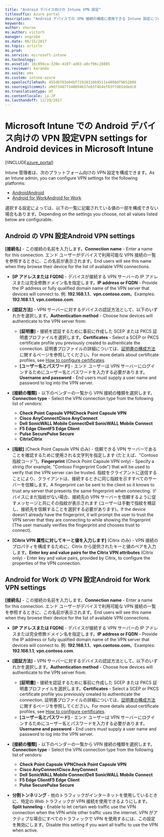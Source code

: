 ```yaml
---
title: "Android デバイス向けの Intune VPN 設定"
titlesuffix: Azure portal
description: "Android デバイスでの VPN 接続の構成に使用できる Intune 設定について説明します"
keywords: 
author: vhorne
ms.author: victorh
manager: angrobe
ms.date: 06/15/2017
ms.topic: article
ms.prod: 
ms.service: microsoft-intune
ms.technology: 
ms.assetid: 16c056ca-320e-4107-ad03-a0cf96c28885
ms.reviewer: karanda
ms.suite: ems
ms.custom: intune-azure
ms.openlocfilehash: 455d8f83e04bf72938316b9511e4898df9652808
ms.sourcegitcommit: a9d734877340894637e03f4b4ef83f7d01ddedc8
ms.translationtype: HT
ms.contentlocale: ja-JP
ms.lasthandoff: 12/19/2017
---
```

# <a name="vpn-settings-for-android-devices-in-microsoft-intune"></a><span data-ttu-id="8b714-103">Microsoft Intune での Android デバイス向けの VPN 設定</span><span class="sxs-lookup"><span data-stu-id="8b714-103">VPN settings for Android devices in Microsoft Intune</span></span>

[!INCLUDE[azure_portal](./includes/azure_portal.md)]

<span data-ttu-id="8b714-104">Intune 管理者は、次のプラットフォーム向けの VPN 設定を構成できます。</span><span class="sxs-lookup"><span data-stu-id="8b714-104">As an Intune admin, you can configure VPN settings for the following platforms:</span></span>

- [<span data-ttu-id="8b714-105">Android</span><span class="sxs-lookup"><span data-stu-id="8b714-105">Android</span></span>](#android-vpn-settings)
- [<span data-ttu-id="8b714-106">Android for Work</span><span class="sxs-lookup"><span data-stu-id="8b714-106">Android for Work</span></span>](#android-for-work-vpn-settings)

<span data-ttu-id="8b714-107">選択する設定によっては、以下の一覧に記載されている値の一部を構成できない場合もあります。</span><span class="sxs-lookup"><span data-stu-id="8b714-107">Depending on the settings you choose, not all values listed below are configurable.</span></span>

## <a name="android-vpn-settings"></a><span data-ttu-id="8b714-108">Android の VPN 設定</span><span class="sxs-lookup"><span data-stu-id="8b714-108">Android VPN settings</span></span>
<span data-ttu-id="8b714-109">**[接続名]** - この接続の名前を入力します。</span><span class="sxs-lookup"><span data-stu-id="8b714-109">**Connection name** - Enter a name for this connection.</span></span> <span data-ttu-id="8b714-110">エンド ユーザーがデバイスで利用可能な VPN 接続の一覧を参照するときに、この名前が表示されます。</span><span class="sxs-lookup"><span data-stu-id="8b714-110">End users will see this name when they browse their device for the list of available VPN connections.</span></span>
- <span data-ttu-id="8b714-111">**[IP アドレスまたは FQDN]** - デバイスが接続する VPN サーバーの IP アドレスまたは完全修飾ドメイン名を指定します。</span><span class="sxs-lookup"><span data-stu-id="8b714-111">**IP address or FQDN** - Provide the IP address or fully qualified domain name of the VPN server that devices will connect to.</span></span> <span data-ttu-id="8b714-112">例: **192.168.1.1**、**vpn.contoso.com**。</span><span class="sxs-lookup"><span data-stu-id="8b714-112">Examples: **192.168.1.1**, **vpn.contoso.com**.</span></span>
- <span data-ttu-id="8b714-113">**[認証方法]** - VPN サーバーに対するデバイスの認証方法として、以下のいずれかを選択します。</span><span class="sxs-lookup"><span data-stu-id="8b714-113">**Authentication method** - Choose how devices will authenticate to the VPN server from:</span></span>
    - <span data-ttu-id="8b714-114">**[証明書]** - 接続を認証するために事前に作成した SCEP または PKCS 証明書プロファイルを選択します。</span><span class="sxs-lookup"><span data-stu-id="8b714-114">**Certificates** - Select a SCEP or PKCS certificate profile you previously created to authenticate the connection.</span></span> <span data-ttu-id="8b714-115">証明書プロファイルの詳細については、[証明書の構成方法](certificates-configure.md)に関するページを参照してください。</span><span class="sxs-lookup"><span data-stu-id="8b714-115">For more details about certificate profiles, see [How to configure certificates](certificates-configure.md).</span></span>
    - <span data-ttu-id="8b714-116">**[ユーザー名とパスワード]** - エンド ユーザーは VPN サーバーにログインするためにユーザー名とパスワードを入力する必要があります。</span><span class="sxs-lookup"><span data-stu-id="8b714-116">**Username and password** - End users must supply a user name and password to log into the VPN server.</span></span>
- <span data-ttu-id="8b714-117">**[接続の種類]** - 以下のベンダーの一覧から VPN 接続の種類を選択します。</span><span class="sxs-lookup"><span data-stu-id="8b714-117">**Connection type** - Select the VPN connection type from the following list of vendors:</span></span>
    - <span data-ttu-id="8b714-118">**Check Point Capsule VPN**</span><span class="sxs-lookup"><span data-stu-id="8b714-118">**Check Point Capsule VPN**</span></span>
    - <span data-ttu-id="8b714-119">**Cisco AnyConnect**</span><span class="sxs-lookup"><span data-stu-id="8b714-119">**Cisco AnyConnect**</span></span>
    - <span data-ttu-id="8b714-120">**Dell SonicWALL Mobile Connect**</span><span class="sxs-lookup"><span data-stu-id="8b714-120">**Dell SonicWALL Mobile Connect**</span></span>
    - <span data-ttu-id="8b714-121">**F5 Edge Client**</span><span class="sxs-lookup"><span data-stu-id="8b714-121">**F5 Edge Client**</span></span>
    - <span data-ttu-id="8b714-122">**Pulse Secure**</span><span class="sxs-lookup"><span data-stu-id="8b714-122">**Pulse Secure**</span></span>
    - <span data-ttu-id="8b714-123">**Citrix**</span><span class="sxs-lookup"><span data-stu-id="8b714-123">**Citrix**</span></span>

- <span data-ttu-id="8b714-124">**[指紋]** (Check Point Capsule VPN のみ) - 信頼できる VPN サーバーであることを確認するために使用される文字列を指定します (たとえば、"Contoso 指紋コード")。</span><span class="sxs-lookup"><span data-stu-id="8b714-124">**Fingerprint** (Check Point Capsule VPN only) - Specify a string (for example, "Contoso Fingerprint Code") that will be used to verify that the VPN server can be trusted.</span></span> <span data-ttu-id="8b714-125">指紋をクライアントに送信することにより、クライアントは、接続するときに同じ指紋を示すすべてのサーバーを信頼します。</span><span class="sxs-lookup"><span data-stu-id="8b714-125">A fingerprint can be sent to the client so it knows to trust any server that presents the same fingerprint when connecting.</span></span> <span data-ttu-id="8b714-126">デバイスにまだ指紋がない場合、接続先の VPN サーバーを信頼するように促すメッセージと共にその指紋が表示されます (ユーザーは手動で指紋を検証し、接続先を信頼することを選択する必要があります)。</span><span class="sxs-lookup"><span data-stu-id="8b714-126">If the device doesn’t already have the fingerprint, it will prompt the user to trust the VPN server that they are connecting to while showing the fingerprint (The user manually verifies the fingerprint and chooses trust to connect).</span></span>
- <span data-ttu-id="8b714-127">**[Citrix VPN 属性に対してキーと値を入力します]** (Citrix のみ) - VPN 接続のプロパティを構成するために、Citrix から提供されたキーと値のペアを入力します。</span><span class="sxs-lookup"><span data-stu-id="8b714-127">**Enter key and value pairs for the Citrix VPN attributes** (Citrix only) - Enter key and value pairs, provided by Citrix, to configure the properties of the VPN connection.</span></span>

## <a name="android-for-work-vpn-settings"></a><span data-ttu-id="8b714-128">Android for Work の VPN 設定</span><span class="sxs-lookup"><span data-stu-id="8b714-128">Android for Work VPN settings</span></span>

<span data-ttu-id="8b714-129">**[接続名]** - この接続の名前を入力します。</span><span class="sxs-lookup"><span data-stu-id="8b714-129">**Connection name** - Enter a name for this connection.</span></span> <span data-ttu-id="8b714-130">エンド ユーザーがデバイスで利用可能な VPN 接続の一覧を参照するときに、この名前が表示されます。</span><span class="sxs-lookup"><span data-stu-id="8b714-130">End users will see this name when they browse their device for the list of available VPN connections.</span></span>
- <span data-ttu-id="8b714-131">**[IP アドレスまたは FQDN]** - デバイスが接続する VPN サーバーの IP アドレスまたは完全修飾ドメイン名を指定します。</span><span class="sxs-lookup"><span data-stu-id="8b714-131">**IP address or FQDN** - Provide the IP address or fully qualified domain name of the VPN server that devices will connect to.</span></span> <span data-ttu-id="8b714-132">例: **192.168.1.1**、**vpn.contoso.com**。</span><span class="sxs-lookup"><span data-stu-id="8b714-132">Examples: **192.168.1.1**, **vpn.contoso.com**.</span></span>
- <span data-ttu-id="8b714-133">**[認証方法]** - VPN サーバーに対するデバイスの認証方法として、以下のいずれかを選択します。</span><span class="sxs-lookup"><span data-stu-id="8b714-133">**Authentication method** - Choose how devices will authenticate to the VPN server from:</span></span>
    - <span data-ttu-id="8b714-134">**[証明書]** - 接続を認証するために事前に作成した SCEP または PKCS 証明書プロファイルを選択します。</span><span class="sxs-lookup"><span data-stu-id="8b714-134">**Certificates** - Select a SCEP or PKCS certificate profile you previously created to authenticate the connection.</span></span> <span data-ttu-id="8b714-135">証明書プロファイルの詳細については、[証明書の構成方法](certificates-configure.md)に関するページを参照してください。</span><span class="sxs-lookup"><span data-stu-id="8b714-135">For more details about certificate profiles, see [How to configure certificates](certificates-configure.md).</span></span>
    - <span data-ttu-id="8b714-136">**[ユーザー名とパスワード]** - エンド ユーザーは VPN サーバーにログインするためにユーザー名とパスワードを入力する必要があります。</span><span class="sxs-lookup"><span data-stu-id="8b714-136">**Username and password** - End users must supply a user name and password to log into the VPN server.</span></span>
- <span data-ttu-id="8b714-137">**[接続の種類]** - 以下のベンダーの一覧から VPN 接続の種類を選択します。</span><span class="sxs-lookup"><span data-stu-id="8b714-137">**Connection type** - Select the VPN connection type from the following list of vendors:</span></span>
    - <span data-ttu-id="8b714-138">**Check Point Capsule VPN**</span><span class="sxs-lookup"><span data-stu-id="8b714-138">**Check Point Capsule VPN**</span></span>
    - <span data-ttu-id="8b714-139">**Cisco AnyConnect**</span><span class="sxs-lookup"><span data-stu-id="8b714-139">**Cisco AnyConnect**</span></span>
    - <span data-ttu-id="8b714-140">**Dell SonicWALL Mobile Connect**</span><span class="sxs-lookup"><span data-stu-id="8b714-140">**Dell SonicWALL Mobile Connect**</span></span>
    - <span data-ttu-id="8b714-141">**F5 Edge Client**</span><span class="sxs-lookup"><span data-stu-id="8b714-141">**F5 Edge Client**</span></span>
    - <span data-ttu-id="8b714-142">**Pulse Secure**</span><span class="sxs-lookup"><span data-stu-id="8b714-142">**Pulse Secure**</span></span>

- <span data-ttu-id="8b714-143">**分割トンネリング** - 他のトラフィックがインターネットを使用しているときに、特定の Web トラフィックが VPN 接続を使用できるようにします。</span><span class="sxs-lookup"><span data-stu-id="8b714-143">**Split tunneling** - Enable to let certain web traffic use the VPN connection when the VPN while other traffic uses the internet.</span></span> <span data-ttu-id="8b714-144">VPN がアクティブな場合にすべてのトラフィックで VPN を使用するには、この設定を無効にします。</span><span class="sxs-lookup"><span data-stu-id="8b714-144">Disable this setting if you want all traffic to use the VPN when active.</span></span>
